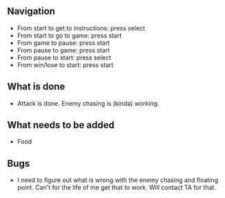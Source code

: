 ## Navigation
- From start to get to instructions: press select
- From start to go to game: press start
- From game to pause: press start
- From pause to game: press start
- From pause to start: press select
- From win/lose to start: press start

## What is done
- Attack is done. Enemy chasing is (kinda) working. 

## What needs to be added
- Food

## Bugs
- I need to figure out what is wrong with the enemy chasing and floating point. Can't for the life of me get that to work. Will contact TA for that.